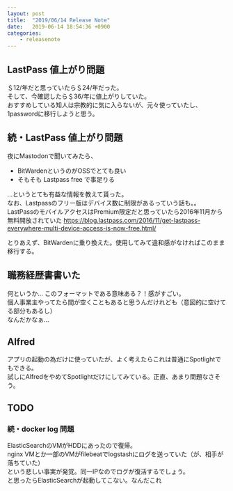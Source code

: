 ```yaml
---
layout: post
title:  "2019/06/14 Release Note"
date:   2019-06-14 18:54:36 +0900
categories:
	- releasenote
---
```

## LastPass 値上がり問題

＄12/年だと思っていたら＄24/年だった。  
そして、今確認したら＄36/年に値上がりしていた。  
おすすめしている知人は宗教的に気に入らないが、元々使っていたし、1passwordに移行しようと思う。

## 続・LastPass 値上がり問題

夜にMastodonで聞いてみたら、
* BitWardenというのがOSSでとても良い
* そもそも Lastpass free で事足りる

…というとても有益な情報を教えて貰った。   
なお、Lastpassのフリー版はデバイス数に制限があるっていう話も。。  
LastPassのモバイルアクセスはPremium限定だと思っていたら2016年11月から無料開放されていた
https://blog.lastpass.com/2016/11/get-lastpass-everywhere-multi-device-access-is-now-free.html/

とりあえず、BitWardenに乗り換えた。使用してみて違和感がなければこのまま移行する。

## 職務経歴書書いた

何というか… このフォーマットである意味ある？！感がすごい。  
個人事業主やってたら間が空くこともあると思うんだけれども（意図的に空けてる部分もあるし）  
なんだかなぁ… 

## Alfred

アプリの起動の為だけに使っていたが、よく考えたらこれは普通にSpotlightでもできる。  
試しにAlfredをやめてSpotlightだけにしてみている。正直、あまり問題なさそう。

## TODO
### 続・docker log 問題

ElasticSearchのVMがHDDにあったので復帰。  
nginx VMとか一部のVMがfilebeatでlogstashにログを送っていた（が、相手が落ちていた）  
という悲しい事実が発覚。同一IPなのでログが復活するでしょう。  
と思ったらElasticSearchが起動してこない。なんだこれ
